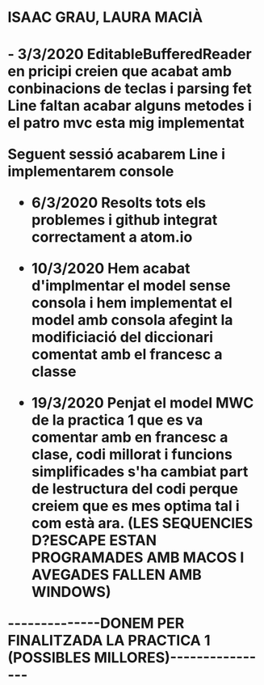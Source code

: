 <h1>ISAAC GRAU, LAURA MACIÀ<h1>

<p>- 3/3/2020
EditableBufferedReader en pricipi creien que acabat amb conbinacions de teclas i parsing fet
Line faltan acabar alguns metodes i el patro mvc esta mig implementat

Seguent sessió acabarem Line i implementarem console

- 6/3/2020
Resolts tots els problemes i github integrat correctament a atom.io


- 10/3/2020
Hem acabat d'implmentar el model sense consola i hem implementat el model amb
consola afegint la modificiació del diccionari comentat amb el francesc a classe

- 19/3/2020
Penjat el model MWC de la practica 1 que es va comentar amb en francesc a clase,
codi millorat i funcions simplificades s'ha cambiat part de lestructura del codi
perque creiem que es mes optima tal i com està ara.
(LES SEQUENCIES D?ESCAPE ESTAN PROGRAMADES AMB MACOS I AVEGADES FALLEN AMB WINDOWS)

--------------DONEM PER FINALITZADA LA PRACTICA 1 (POSSIBLES MILLORES)----------------
</p>
